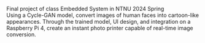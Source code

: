 Final project of class Embedded System in NTNU 2024 Spring <br />
Using a Cycle-GAN model, convert images of human faces into cartoon-like appearances. Through the trained model, UI design, and integration on a Raspberry Pi 4, create an instant photo printer capable of real-time image conversion.
